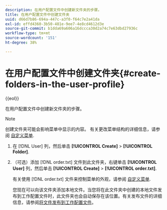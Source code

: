 ```yaml
---
description: 在用户配置文件中创建新文件夹的步骤。
title: 在用户配置文件中创建文件夹
uuid: d66d7b86-694a-447c-a3f0-f64c7e2a41da
exl-id: effd4360-3b50-481e-9ee7-4e8cd4612d3e
source-git-commit: b1dda69a606a16dccca30d2a74c7e63dbd27936c
workflow-type: tm+mt
source-wordcount: '151'
ht-degree: 38%

---
```


# 在用户配置文件中创建文件夹{#create-folders-in-the-user-profile}

{{eol}}

在用户配置文件中创建新文件夹的步骤。

>[!NOTE]
>
>创建文件夹可能会影响菜单中显示的内容。 有关更改菜单结构的详细信息，请参阅 [自定义菜单](../../../../home/c-get-started/c-intf-anlys-ftrs/c-ctm-menus/c-ctm-menus.md#concept-93d4c09cb7f34cd293b7b64fba1cf894).

1. 在 [!DNL User] 列，然后单击 **[!UICONTROL Create]** > **[!UICONTROL Folder]**.
1. （可选）添加 [!DNL order.txt] 文件到此文件夹，右键单击 **[!UICONTROL User]** 列，然后单击 **[!UICONTROL Create]** > **[!UICONTROL order.txt]**.

   有关使用 [!DNL order.txt] 文件来控制菜单的外观，请参阅 [自定义菜单](../../../../home/c-get-started/c-intf-anlys-ftrs/c-ctm-menus/c-ctm-menus.md#concept-93d4c09cb7f34cd293b7b64fba1cf894).

   您现在可以向该文件夹添加本地文件。当您将在此文件夹中创建的本地文件发布到工作配置文件时，此文件夹也会自动保存在该位置。有关发布文件的详细信息，请参阅[将文件发布到工作配置文件](../../../../home/c-get-started/c-admin-intrf/c-prof-mgr/t-pub-files-wkg-prof.md#task-a0106e010c834d16bd60eef4721b6af9)。
